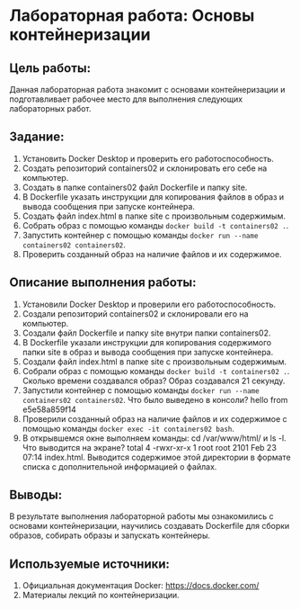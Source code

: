 # Лабораторная работа: Основы контейнеризации

## Цель работы:
Данная лабораторная работа знакомит с основами контейнеризации и подготавливает рабочее место для выполнения следующих лабораторных работ.

## Задание:
1. Установить Docker Desktop и проверить его работоспособность.
2. Создать репозиторий containers02 и склонировать его себе на компьютер.
3. Создать в папке containers02 файл Dockerfile и папку site.
4. В Dockerfile указать инструкции для копирования файлов в образ и вывода сообщения при запуске контейнера.
5. Создать файл index.html в папке site с произвольным содержимым.
6. Собрать образ с помощью команды `docker build -t containers02 .`.
7. Запустить контейнер с помощью команды `docker run --name containers02 containers02`.
8. Проверить созданный образ на наличие файлов и их содержимое.

## Описание выполнения работы:
1. Установили Docker Desktop и проверили его работоспособность.
2. Создали репозиторий containers02 и склонировали его на компьютер.
3. Создали файл Dockerfile и папку site внутри папки containers02.
4. В Dockerfile указали инструкции для копирования содержимого папки site в образ и вывода сообщения при запуске контейнера.
5. Создали файл index.html в папке site с произвольным содержимым.
6. Собрали образ с помощью команды `docker build -t containers02 .`. Сколько времени создавался образ? Образ создавался 21 секунду.
7. Запустили контейнер с помощью команды `docker run --name containers02 containers02`. Что было выведено в консоли? hello from e5e58a859f14
8. Проверили созданный образ на наличие файлов и их содержимое с помощью команды `docker exec -it containers02 bash`.
9. В открывшемся окне выполняем команды: cd /var/www/html/ и ls -l. Что выводится на экране? total 4
-rwxr-xr-x 1 root root 2101 Feb 23 07:14 index.html. Выводится содержимое этой директории в формате списка с дополнительной информацией о файлах.

## Выводы:
В результате выполнения лабораторной работы мы ознакомились с основами контейнеризации, научились создавать Dockerfile для сборки образов, собирать образы и запускать контейнеры.

## Используемые источники:
1. Официальная документация Docker: https://docs.docker.com/
2. Материалы лекций по контейнеризации.
